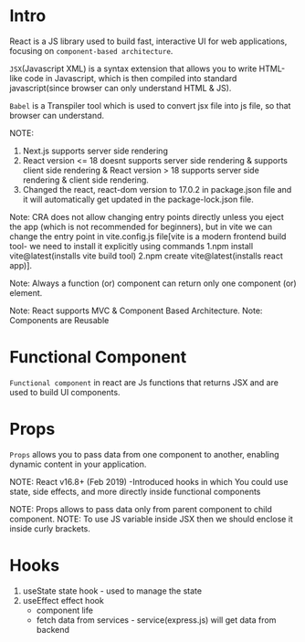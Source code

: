 # Intro

React is a JS library used to build fast, interactive UI for web applications, focusing on `component-based architecture`.

`JSX`(Javascript XML) is a syntax extension that allows you to write HTML-like code in Javascript, which is then compiled into standard javascript(since browser can only understand HTML & JS).

`Babel` is a Transpiler tool which is used to convert jsx file into js file, so that browser can understand.

NOTE:

1. Next.js supports server side rendering
2. React version <= 18 doesnt supports server side rendering & supports client side rendering & React version > 18 supports server side rendering & client side rendering.
3. Changed the react, react-dom version to 17.0.2 in package.json file and it will automatically get updated in the package-lock.json file.

Note: CRA does not allow changing entry points directly unless you eject the app (which is not recommended for beginners), but in vite we can change the entry point in vite.config.js file[vite is a modern frontend build tool- we need to install it explicitly using commands 1.npm install vite@latest(installs vite build tool) 2.npm create vite@latest(installs react app)].

Note: Always a function (or) component can return only one component (or) element.

Note: React supports MVC & Component Based Architecture.
Note: Components are Reusable

# Functional Component

`Functional component` in react are Js functions that returns JSX and are used to build UI components.

# Props

`Props` allows you to pass data from one component to another, enabling dynamic content in your application.

NOTE: React v16.8+ (Feb 2019) -Introduced hooks in which You could use state, side effects, and more directly inside functional components

NOTE: Props allows to pass data only from parent component to child component.
NOTE: To use JS variable inside JSX then we should enclose it inside curly brackets.

<!-- React-Part-1 12-jul-2025 -->

# Hooks

1. useState
   state hook - used to manage the state
2. useEffect
   effect hook
   - component life
   - fetch data from services - service(express.js) will get data from backend
